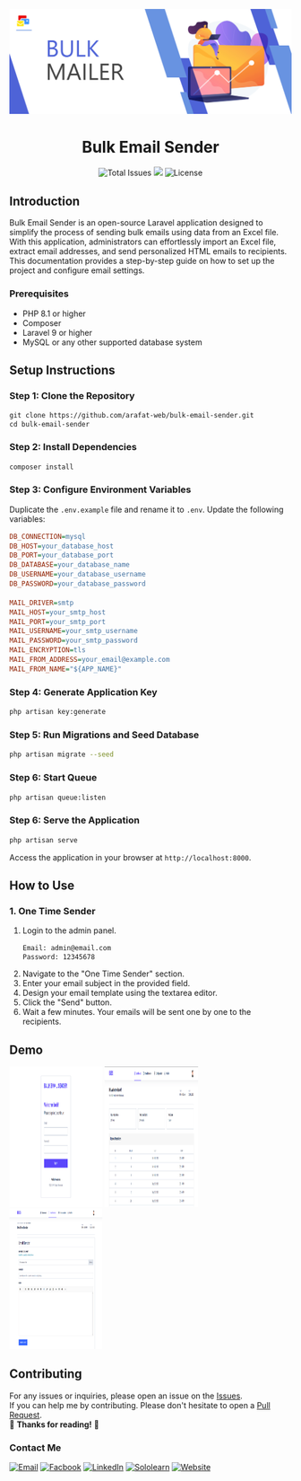 <p align="center">
  <img src="./public/assets/img/github-temp.png" alt="Icon Description">
</p>

<h1 align="center">Bulk Email Sender</h1>

<p align="center">
  <img src="https://img.shields.io/github/stars/arafat-web/Bulk-Email-Sender?style=for-the-badge" alt="Total Issues">
  <img src="https://img.shields.io/github/issues/arafat-web/Bulk-Email-Sender?style=for-the-badge">
  <img src="https://img.shields.io/github/license/arafat-web/Bulk-Email-Sender?style=for-the-badge" alt="License">
  <!-- Add more badges with different icons if necessary -->
</p>

## Introduction
Bulk Email Sender is an open-source Laravel application designed to simplify the process of sending bulk emails using data from an Excel file. With this application, administrators can effortlessly import an Excel file, extract email addresses, and send personalized HTML emails to recipients. This documentation provides a step-by-step guide on how to set up the project and configure email settings.

### Prerequisites
- PHP 8.1 or higher
- Composer
- Laravel 9 or higher
- MySQL or any other supported database system

## Setup Instructions

### Step 1: Clone the Repository
```
git clone https://github.com/arafat-web/bulk-email-sender.git
cd bulk-email-sender
```

### Step 2: Install Dependencies
```bash
composer install
```

### Step 3: Configure Environment Variables
Duplicate the `.env.example` file and rename it to `.env`. Update the following variables:

```ini
DB_CONNECTION=mysql
DB_HOST=your_database_host
DB_PORT=your_database_port
DB_DATABASE=your_database_name
DB_USERNAME=your_database_username
DB_PASSWORD=your_database_password

MAIL_DRIVER=smtp
MAIL_HOST=your_smtp_host
MAIL_PORT=your_smtp_port
MAIL_USERNAME=your_smtp_username
MAIL_PASSWORD=your_smtp_password
MAIL_ENCRYPTION=tls
MAIL_FROM_ADDRESS=your_email@example.com
MAIL_FROM_NAME="${APP_NAME}"
```

### Step 4: Generate Application Key
```bash
php artisan key:generate
```

### Step 5: Run Migrations and Seed Database
```bash
php artisan migrate --seed
```

### Step 6: Start Queue
```bash
php artisan queue:listen
```

### Step 6: Serve the Application
```bash
php artisan serve
```

Access the application in your browser at `http://localhost:8000`.


## How to Use

### 1. One Time Sender
1. Login to the admin panel.
    ```
    Email: admin@email.com
    Password: 12345678
    ```
2. Navigate to the "One Time Sender" section.
3. Enter your email subject in the provided field.
4. Design your email template using the textarea editor.
5. Click the "Send" button.
6. Wait a few minutes. Your emails will be sent one by one to the recipients.

## Demo
<img src="./public/assets/img/demo/demo1.png" alt="Demo" width="33%" height="250px">
<img src="./public/assets/img/demo/demo2.png" alt="Demo" width="33%" height="250px">
<img src="./public/assets/img/demo/demo3.png" alt="Demo" width="33%" height="250px">

## Contributing
For any issues or inquiries, please open an issue on the [Issues](https://github.com/arafat-web/Bulk-Email-Sender/issues).<br/>
If you can help me by contributing. Please don't hesitate to open a [Pull Request](https://github.com/arafat-web/Bulk-Email-Sender/pulls).<br/>
🎉 **Thanks for reading!** 🌟  



### Contact Me
[![Email](https://img.shields.io/badge/Gmail-D14836?style=for-the-badge&logo=gmail&logoColor=white)](mailto:arafat.122260@gmail.com)
[![Facbook](https://img.shields.io/badge/Facebook-1877F2?style=for-the-badge&logo=facebook&logoColor=white)](https://www.facebook.com/arafathossain000)
[![LinkedIn](https://img.shields.io/badge/LinkedIn-0077B5?style=for-the-badge&logo=linkedin&logoColor=white)](https://www.linkedin.com/in/arafat-hossain-ar-a174b51a6/)
[![Sololearn](https://img.shields.io/badge/-Sololearn-3a464b?style=for-the-badge&logo=Sololearn&logoColor=white)](https://www.sololearn.com/profile/4703319)
[![Website](https://img.shields.io/badge/website-000000?style=for-the-badge&logo=About.me&logoColor=white)](https://arafatdev.com)
